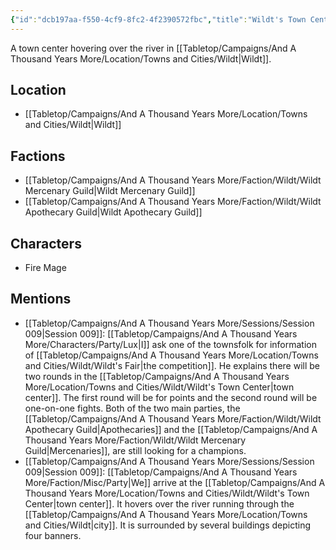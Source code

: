 ```yaml
---
{"id":"dcb197aa-f550-4cf9-8fc2-4f2390572fbc","title":"Wildt's Town Center","description":"A town center hovering over the river in Wildt.","isCurrentLocation":false,"publish":true,"date_created":"Sunday, July 2nd 2023, 2:08:57 pm","date_modified":"Friday, April 19th 2024, 6:41:03 pm","cssclasses":["mado-heading"],"path":"Tabletop/Campaigns/And A Thousand Years More/Location/Towns and Cities/Wildt/Wildt's Town Center.md","permalink":"/tabletop/campaigns/and-a-thousand-years-more/location/towns-and-cities/wildt/wildt-s-town-center/","PassFrontmatter":true}
---
```



A town center hovering over the river in [[Tabletop/Campaigns/And A Thousand Years More/Location/Towns and Cities/Wildt\|Wildt]].

## Location

- [[Tabletop/Campaigns/And A Thousand Years More/Location/Towns and Cities/Wildt\|Wildt]]

## Factions

- [[Tabletop/Campaigns/And A Thousand Years More/Faction/Wildt/Wildt Mercenary Guild\|Wildt Mercenary Guild]]
- [[Tabletop/Campaigns/And A Thousand Years More/Faction/Wildt/Wildt Apothecary Guild\|Wildt Apothecary Guild]]

## Characters

- Fire Mage

## Mentions

- [[Tabletop/Campaigns/And A Thousand Years More/Sessions/Session 009\|Session 009]]: [[Tabletop/Campaigns/And A Thousand Years More/Characters/Party/Lux\|I]] ask one of the townsfolk for information of [[Tabletop/Campaigns/And A Thousand Years More/Location/Towns and Cities/Wildt/Wildt's Fair\|the competition]]. He explains there will be two rounds in the [[Tabletop/Campaigns/And A Thousand Years More/Location/Towns and Cities/Wildt/Wildt's Town Center\|town center]]. The first round will be for points and the second round will be one-on-one fights. Both of the two main parties, the [[Tabletop/Campaigns/And A Thousand Years More/Faction/Wildt/Wildt Apothecary Guild\|Apothecaries]] and the [[Tabletop/Campaigns/And A Thousand Years More/Faction/Wildt/Wildt Mercenary Guild\|Mercenaries]], are still looking for a champions.
- [[Tabletop/Campaigns/And A Thousand Years More/Sessions/Session 009\|Session 009]]: [[Tabletop/Campaigns/And A Thousand Years More/Faction/Misc/Party\|We]] arrive at the [[Tabletop/Campaigns/And A Thousand Years More/Location/Towns and Cities/Wildt/Wildt's Town Center\|town center]]. It hovers over the river running through the [[Tabletop/Campaigns/And A Thousand Years More/Location/Towns and Cities/Wildt\|city]]. It is surrounded by several buildings depicting four banners.

